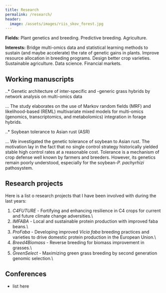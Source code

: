 ```yaml
---
title: Research
permalink: /research/
header:
  image: /assets/images/riis_skov_forest.jpg
---
```


**Fields:** Plant genetics and breeding. Predictive breeding. Agriculture.

**Interests:** Bridge multi-omics data and statistical learning methods to sustain (and maybe accelerate) the rate of genetic gains in plants. Improve resource allocation in breeding programs. Design better crop varieties. Sustainable agriculture. Data science. Financial markets.

## Working manuscripts

..* Genetic architecture of inter-specific and -generic grass hybrids by network analysis on multi-omics data

... The study elaborates on the use of Markov random fields (MRF) and likelihood-based (REML) multivariate mixed models for multi-omics (genomics, transcriptomics, and metabolomics) integration in forage hybrids.

..* Soybean tolerance to Asian rust (ASR)

... We investigated the genetic tolerance of soybean to Asian rust. The motivation lay in the fact that no single control strategy historically yielded stable high control rates at a reasonable cost. Tolerance is a mechanism of crop defense well known by farmers and breeders. However, its genetics remain poorly understood, especially for the soybean-*P. pachyrhizi* pathosystem.


## Research projects

Here is a list o research projects that I have been involved with during the last years:

1. *C4FUTURE* - Fortifying and enhancing resilience in C4 crops for current and future climate change adversities.\
2. *IMFABA* - Local and sustainable protein production with improved faba beans.\
2. *ProFaba* - Developing improved _Vicia faba_ breeding practices and varieties to drive domestic protein production in the European Union.\
3. *Breed4Biomass* - Reverse breeding for biomass improvement in grasses.\
4. *GreenSelect* - Maximizing green grass breeding by second generation genomic selection.\


## Conferences

* list here
